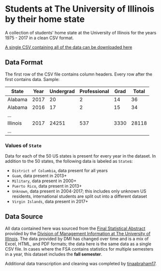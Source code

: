 # Students at The University of Illinois by their home state

A collection of students' home state at the University of Illinois for the years 1975 - 2017 in a clean CSV format.

[A single CSV containing all of the data can be downloaded here][CSV_Download]

[CSV_Download]: https://raw.githubusercontent.com/wadefagen/datasets/master/students-by-state/uiuc-students-by-state.csv


## Data Format

The first row of the CSV file contains column headers.  Every row after the first contains data.  Sample:

| State | Year | Undergrad | Professional | Grad | Total |
| ----- | ---- | --------- | ------------ | ---- | ----- |
| Alabama | 2017 | 20 | 2 | 14 | 36 |
| Alabama | 2016 | 17 | 2 | 15 | 34 |
| ... |
| Illinois | 2017 | 24251 | 537 | 3330 | 28118 |
| ... |

### Values of `State`

Data for each of the 50 US states is present for every year in the dataset.  In addition to the 50 states, the following data is labeled as `State`s:

- `District of Columbia`, data present for all years
- `Guam`, data present in 2013+
- `Military`, data present in 2000+
- `Puerto Rico`, data present in 2013+
- `Unknown`, data present in 2004-2017; this includes only unknown US residents, international students are split out into a different dataset
- `Virgin Islands`, data present in 2017+


## Data Source

All data contained here was sourced from the [Final Statistical Abstract][DMI_FSA] provided by the [Division of Management Information at The University of Illinois][DMI].  The data provided by DMI has changed over time and is a mix of Excel, HTML, and PDF formats; the data here is the same data as a single CSV file. In cases where the FSA contains statistics for multiple semesters in a year, this dataset includes the **fall semester**.

Additional data transcription and cleaning was completed by [tinaabraham17](https://github.com/tinaabraham17).


[DMI]: http://dmi.illinois.edu/
[DMI_FSA]: http://dmi.illinois.edu/stuenr/#abstract

